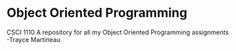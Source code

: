 # Object Oriented Programming
 CSCI 1110 
A repository for all my Object Oriented Programming assignments
-Trayce Martineau

